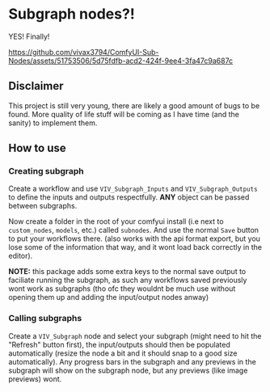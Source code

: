 # Subgraph nodes?!

YES! Finally!


https://github.com/vivax3794/ComfyUI-Sub-Nodes/assets/51753506/5d75fdfb-acd2-424f-9ee4-3fa47c9a687c

## Disclaimer

This project is still very young, there are likely a good amount of bugs to be found.
More quality of life stuff will be coming as I have time (and the sanity) to implement them.

## How to use

### Creating subgraph

Create a workflow and use `VIV_Subgraph_Inputs` and `VIV_Subgraph_Outputs` to define the inputs and outputs respectfully. **ANY** object can be passed between subgraphs.

Now create a folder in the root of your comfyui install (i.e next to `custom_nodes`, `models`, etc.) called `subnodes`. And use the normal `Save` button to put your workflows there. (also works with the api format export, but you lose some of the information that way, and it wont load back correctly in the editor).

**NOTE:** this package adds some extra keys to the normal save output to faciliate running the subgraph, as such any workflows saved previously wont work as subgraphs (tho ofc they wouldnt be much use without opening them up and adding the input/output nodes anway)

### Calling subgraphs

Create a `VIV_Subgraph` node and select your subgraph (might need to hit the "Refresh" button first), the input/outputs should then be populated automatically (resize the node a bit and it should snap to a good size automatically). Any progress bars in the subgraph and any previews in the subgraph will show on the subgraph node, but any previews (like image previews) wont.
